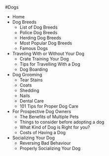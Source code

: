 #Dogs

- Home
- Dog Breeds
	- List of Dog Breeds
	- Police Dog Breeds
	- Herding Dog Breeds
	- Most Popular Dog Breeds
	- Famous Dogs
- Traveling With or Without Your Dog
	- Crate Training Your Dog
	- Tips for Travelling With a Dog
	- Dog Boarding
- Dog Grooming 
	- Tear Stains
	- Coats
	- Shedding
	- Nails
	- Dental Care
	- 101 Tips for Proper Dog Care
- For Prospective Dog Owners
	- The Benefits of Multiple Pets
	- Things to consider before adopting a dog
	- What Kind of Dog is Right for you?
	- Costs of Having a Dog
- Socializing Your Dog
	- Reversing Bad Behaviour
	- Properly Socializing Your Dog
